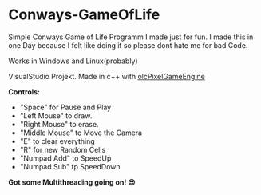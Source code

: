 # Conways-GameOfLife
Simple Conways Game of Life Programm I made just for fun.
I made this in one Day because I felt like doing it so please dont hate me for bad Code.

Works in Windows and Linux(probably)

VisualStudio Projekt.
Made in c++ with [olcPixelGameEngine](https://github.com/OneLoneCoder/olcPixelGameEngine)

__Controls:__
* "Space" for Pause and Play </br>
* "Left Mouse" to draw. </br>
* "Right Mouse" to erase. </br>
* "Middle Mouse" to Move the Camera </br>
* "E" to clear everything </br>
* "R" for new Random Cells </br>
* "Numpad Add" to SpeedUp </br>
* "Numpad Sub" tp SpeedDown </br>

__Got some Multithreading going on! :sunglasses:__
